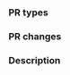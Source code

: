 <!-- Demo: https://github.com/PaddlePaddle/Paddle/pull/24810 -->
### PR types
<!-- One of [ New features | Bug fixes | Function optimization | Performance optimization | Breaking changes | Others ] -->

### PR changes
<!-- One of [ OPs | APIs | Docs | Others ] -->

### Description
<!-- Describe what you’ve done -->
